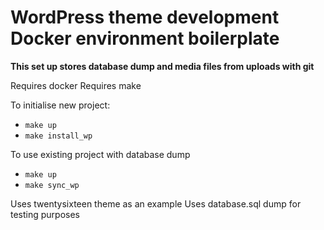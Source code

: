 # WordPress theme development Docker environment boilerplate #

**This set up stores database dump and media files from uploads with git**

Requires docker
Requires make

To initialise new project:
* `make up`
* `make install_wp`

To use existing project with database dump
- ```make up```
- ```make sync_wp```

Uses twentysixteen theme as an example
Uses database.sql dump for testing purposes

